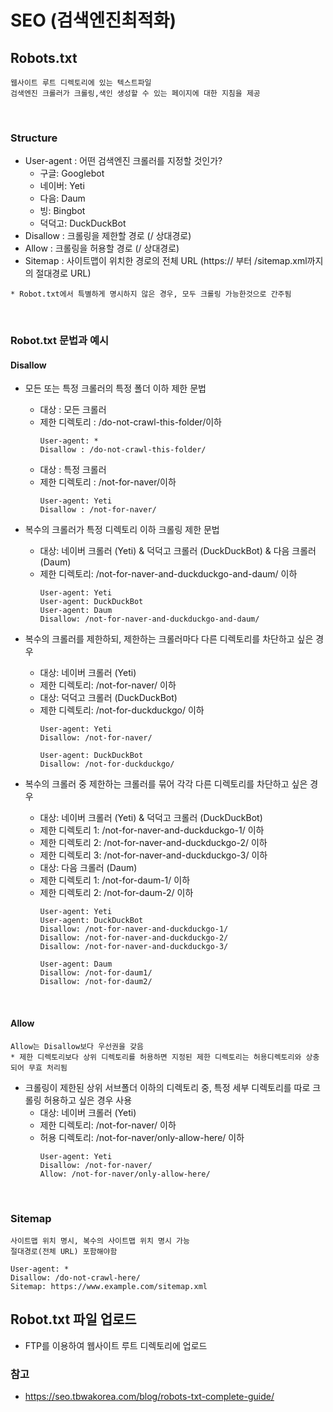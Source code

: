 
# SEO (검색엔진최적화)

## Robots.txt
```
웹사이트 루트 디렉토리에 있는 텍스트파일
검색엔진 크롤러가 크롤링,색인 생성할 수 있는 페이지에 대한 지침을 제공
```

<br>

### Structure
  - User-agent : 어떤 검색엔진 크롤러를 지정할 것인가?
    - 구글: Googlebot
    - 네이버: Yeti
    - 다음: Daum
    - 빙: Bingbot
    - 덕덕고: DuckDuckBot
  - Disallow : 크롤링을 제한할 경로 (/ 상대경로)
  - Allow : 크롤링을 허용할 경로 (/ 상대경로)
  - Sitemap : 사이트맵이 위치한 경로의 전체 URL (https:// 부터 /sitemap.xml까지의 절대경로 URL)

```
* Robot.txt에서 특별하게 명시하지 않은 경우, 모두 크롤링 가능한것으로 간주됨
```

<br>

### Robot.txt 문법과 예시

#### Disallow
- 모든 또는 특정 크롤러의 특정 폴더 이하 제한 문법
  - 대상 : 모든 크롤러
  - 제한 디렉토리 : /do-not-crawl-this-folder/이하
    ```
    User-agent: *
    Disallow : /do-not-crawl-this-folder/
    ```
  - 대상 : 특정 크롤러
  - 제한 디렉토리 : /not-for-naver/이하
    ```
    User-agent: Yeti
    Disallow : /not-for-naver/
    ```
- 복수의 크롤러가 특정 디렉토리 이하 크롤링 제한 문법
  - 대상: 네이버 크롤러 (Yeti) & 덕덕고 크롤러 (DuckDuckBot) & 다음 크롤러(Daum)
  - 제한 디렉토리: /not-for-naver-and-duckduckgo-and-daum/ 이하
    ```
    User-agent: Yeti
    User-agent: DuckDuckBot
    User-agent: Daum
    Disallow: /not-for-naver-and-duckduckgo-and-daum/
    ```
- 복수의 크롤러를 제한하되, 제한하는 크롤러마다 다른 디렉토리를 차단하고 싶은 경우
  - 대상: 네이버 크롤러 (Yeti)
  - 제한 디렉토리: /not-for-naver/ 이하
  - 대상: 덕덕고 크롤러 (DuckDuckBot)
  - 제한 디렉토리: /not-for-duckduckgo/ 이하
    ```
    User-agent: Yeti
    Disallow: /not-for-naver/
  
    User-agent: DuckDuckBot
    Disallow: /not-for-duckduckgo/
    ```
  
- 복수의 크롤러 중 제한하는 크롤러를 묶어 각각 다른 디렉토리를 차단하고 싶은 경우
  - 대상: 네이버 크롤러 (Yeti) & 덕덕고 크롤러 (DuckDuckBot)
  - 제한 디렉토리 1: /not-for-naver-and-duckduckgo-1/ 이하
  - 제한 디렉토리 2: /not-for-naver-and-duckduckgo-2/ 이하
  - 제한 디렉토리 3: /not-for-naver-and-duckduckgo-3/ 이하
  - 대상: 다음 크롤러 (Daum)
  - 제한 디렉토리 1: /not-for-daum-1/ 이하
  - 제한 디렉토리 2: /not-for-daum-2/ 이하
    ```
    User-agent: Yeti
    User-agent: DuckDuckBot
    Disallow: /not-for-naver-and-duckduckgo-1/
    Disallow: /not-for-naver-and-duckduckgo-2/
    Disallow: /not-for-naver-and-duckduckgo-3/

    User-agent: Daum
    Disallow: /not-for-daum1/
    Disallow: /not-for-daum2/
    ```
  
<br>

#### Allow
```
Allow는 Disallow보다 우선권을 갖음
* 제한 디렉토리보다 상위 디렉토리를 허용하면 지정된 제한 디렉토리는 허용디렉토리와 상충되어 무효 처리됨
```

- 크롤링이 제한된 상위 서브폴더 이하의 디렉토리 중, 특정 세부 디렉토리를 따로 크롤링 허용하고 싶은 경우 사용
  - 대상: 네이버 크롤러 (Yeti)
  - 제한 디렉토리: /not-for-naver/ 이하
  - 허용 디렉토리: /not-for-naver/only-allow-here/ 이하
    ```
    User-agent: Yeti
    Disallow: /not-for-naver/
    Allow: /not-for-naver/only-allow-here/
    ```
 
<br>

### Sitemap
```
사이트맵 위치 명시, 복수의 사이트맵 위치 명시 가능
절대경로(전체 URL) 포함해야함
```

```
User-agent: *
Disallow: /do-not-crawl-here/
Sitemap: https://www.example.com/sitemap.xml
```

## Robot.txt 파일 업로드
- FTP를 이용하여 웹사이트 루트 디렉토리에 업로드

### 참고
- https://seo.tbwakorea.com/blog/robots-txt-complete-guide/

